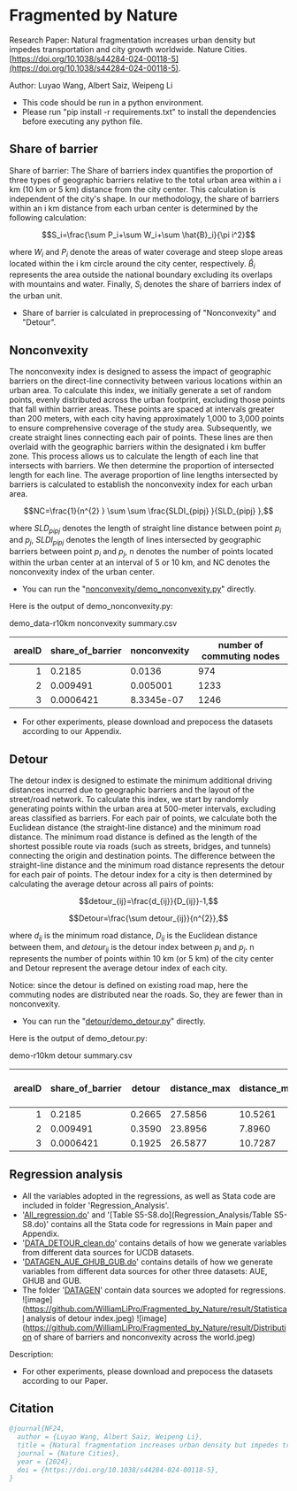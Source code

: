 # Fragmented by Nature

Research Paper: Natural fragmentation increases urban density but impedes transportation and city growth worldwide. Nature Cities. [https://doi.org/10.1038/s44284-024-00118-5](https://doi.org/10.1038/s44284-024-00118-5).

Author: Luyao Wang, Albert Saiz, Weipeng Li

* This code should be run in a python environment.
* Please run "pip install -r requirements.txt" to install the dependencies before executing any python file.

## Share of barrier
Share of barrier: The Share of barriers index quantifies the proportion of three types of geographic barriers relative to the total urban area within a i km (10 km or 5 km) distance from the city center. This calculation is independent of the city's shape. In our methodology, the share of barriers within an i km distance from each urban center is determined by the following calculation:

$$S_i=\frac{\sum P_i+\sum W_i+\sum \hat{B}_i}{\pi i^2}$$

where $W_i$ and $P_i$ denote the areas of water coverage and steep slope areas located within the i km circle around the city center, respectively. $\hat{B}_i$ represents the area outside the national boundary excluding its overlaps with mountains and water. Finally, $S_i$ denotes the share of barriers index of the urban unit.

* Share of barrier is calculated in preprocessing of "Nonconvexity" and "Detour".

## Nonconvexity
The nonconvexity index is designed to assess the impact of geographic barriers on the direct-line connectivity between various locations within an urban area. To calculate this index, we initially generate a set of random points, evenly distributed across the urban footprint, excluding those points that fall within barrier areas. These points are spaced at intervals greater than 200 meters, with each city having approximately 1,000 to 3,000 points to ensure comprehensive coverage of the study area. Subsequently, we create straight lines connecting each pair of points. These lines are then overlaid with the geographic barriers within the designated i km buffer zone. This process allows us to calculate the length of each line that intersects with barriers. We then determine the proportion of intersected length for each line. The average proportion of line lengths intersected by barriers is calculated to establish the nonconvexity index for each urban area.

$$NC=\frac{1}{n^{2} } \sum \sum \frac{SLDI_{pipj} }{SLD_{pipj} },$$

where $SLD_{pipj}$ denotes the length of straight line distance between point $p_i$ and $p_j$, $SLDI_{pipj}$ denotes the length of lines intersected by geographic barriers between point $p_i$ and $p_j$, n denotes the number of points located within the urban center at an interval of 5 or 10 km, and NC denotes the nonconvexity index of the urban center.


* You can run the "[nonconvexity/demo_nonconvexity.py](nonconvexity/demo_nonconvexity.py)" directly. 

Here is the output of demo_nonconvexity.py:

<summary>demo_data-r10km nonconvexity summary.csv</summary>

| areaID | share_of_barrier | nonconvexity | number of commuting nodes |
|-------:|------------------|--------------|---------------------------|
|       1| 0.2185 | 0.0136 | 974     		|
|       2| 0.009491| 0.005001| 1233           	|
|       3| 0.0006421 | 8.3345e-07 | 1246       	|

* For other experiments, please download and prepocess the datasets according to our Appendix.

## Detour
The detour index is designed to estimate the minimum additional driving distances incurred due to geographic barriers and the layout of the street/road network. To calculate this index, we start by randomly generating points within the urban area at 500-meter intervals, excluding areas classified as barriers. For each pair of points, we calculate both the Euclidean distance (the straight-line distance) and the minimum road distance. The minimum road distance is defined as the length of the shortest possible route via roads (such as streets, bridges, and tunnels) connecting the origin and destination points. The difference between the straight-line distance and the minimum road distance represents the detour for each pair of points. The detour index for a city is then determined by calculating the average detour across all pairs of points:


$$detour_{ij}=\frac{d_{ij}}{D_{ij}}-1,$$

$$Detour=\frac{\sum detour_{ij}}{n^{2}},$$

where $d_{ij}$ is the minimum road distance, $D_{ij}$ is the Euclidean distance between them, and $detour_{ij}$ is the detour index between $p_i$ and $p_j$. n represents the number of points within 10 km (or 5 km) of the city center and Detour represent the average detour index of each city.


Notice: since the detour is defined on existing road map, here the commuting nodes are distributed near the roads. So, they are fewer than in nonconvexity.

* You can run the "[detour/demo_detour.py](detour/demo_detour.py)" directly.

Here is the output of demo_detour.py:

<summary>demo-r10km detour summary.csv</summary>

| areaID | share_of_barrier | detour | distance_max | distance_mean | distance_std | number of commuting nodes | number of road nodes |
|-----:|--------|--------|--------|---------|---------|-------|-------|
|     1| 0.2185 | 0.2665 | 27.5856 | 10.5261 | 5.0514 | 948 | 31498 |
|     2| 0.009491 | 0.3590 | 23.8956 | 7.8960 | 3.9693 | 313 | 6301 |
|     3| 0.0006421 | 0.1925 | 26.5877 | 10.7287 | 5.0226 | 1224 | 68350 |

##  Regression analysis

* All the variables adopted in the regressions, as well as Stata code are included in folder 'Regression_Analysis'.
* '[All_regression.do](Regression_Analysis/All_regression.do)' and '[Table S5-S8.do](Regression_Analysis/Table S5-S8.do)' contains all the Stata code for regressions in Main paper and Appendix.
* '[DATA_DETOUR_clean.do](Regression_Analysis/DATA_DETOUR_clean.do)'  contains details of how we generate  variables from different data sources for UCDB datasets. 
*  '[DATAGEN_AUE_GHUB_GUB.do](Regression_Analysis/DATAGEN_AUE_GHUB_GUB.do)' contains details of how we generate  variables from different data sources for other three datasets: AUE, GHUB and GUB. 
* The folder '[DATAGEN](Regression_Analysis/DATAGEN)' contain data sources we adopted for regressions. 
![image](https://github.com/WilliamLiPro/Fragmented_by_Nature/result/Statistical analysis of detour index.jpeg)
![image](https://github.com/WilliamLiPro/Fragmented_by_Nature/result/Distribution of share of barriers and nonconvexity across the world.jpeg)

Description: 

* For other experiments, please download and prepocess the datasets according to our Paper.

## Citation

```BibTeX
@journal{NF24,
  author = {Luyao Wang, Albert Saiz, Weipeng Li},
  title = {Natural fragmentation increases urban density but impedes transportation and city growth worldwide},
  journal = {Nature Cities},
  year = {2024},
  doi = {https://doi.org/10.1038/s44284-024-00118-5},
}
```
